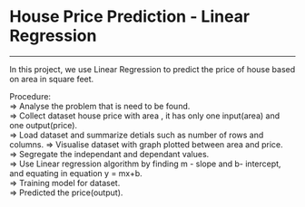 # House Price Prediction - Linear Regression
______________________________________________

In this project, we use  Linear Regression to predict the price of house based on area in square feet.               

Procedure:                                                                        
=> Analyse the problem that is need to be found.                                      
=> Collect dataset  house price with area , it has only one input(area) and one output(price).                                             
=> Load dataset and summarize detials such as number of rows and columns.
=> Visualise dataset with graph plotted between area and price.                                                                      
=> Segregate the independant and dependant values.                                                                
=> Use Linear regression algorithm by finding m - slope and b- intercept, and equating in equation y = mx+b.                       
=> Training model for  dataset.                                                                    
=> Predicted the price(output).                                               
